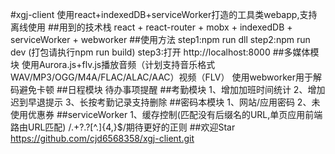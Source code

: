 #xgj-client
    使用react+indexedDB+serviceWorker打造的工具类webapp,支持离线使用
##用到的技术栈
    react + react-router + mobx + indexedDB + serviceWorker + webworker
##使用方法
    step1:npm run dll
    step2:npm run dev (打包请执行npm run build)
    step3:打开 http://localhost:8000 
##多媒体模块
    使用Aurora.js+flv.js播放音频（计划支持音乐格式WAV/MP3/OGG/M4A/FLAC/ALAC/AAC）视频（FLV）
    使用webworker用于解码避免卡顿
##日程模块
    待办事项提醒
##考勤模块
    1、增加加班时间统计
    2、增加迟到早退提示
    3、长按考勤记录支持删除
##密码本模块
    1、网站/应用密码 
    2、未使用优惠券
##serviceWorker
    1、缓存控制(匹配没有后缀名的URL,单页应用前端路由URL匹配) /.+?\.?[^\.]{4,}$/期待更好的正则
##欢迎Star
https://github.com/cjd6568358/xgj-client.git